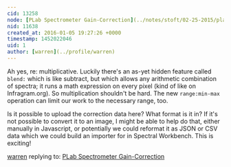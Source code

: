 ```yaml
---
cid: 13258
node: [PLab Spectrometer Gain-Correction](../notes/stoft/02-25-2015/plab-spectrometer-gain-correction)
nid: 11638
created_at: 2016-01-05 19:27:26 +0000
timestamp: 1452022046
uid: 1
author: [warren](../profile/warren)
---
```


Ah yes, re: multiplicative. Luckily there's an as-yet hidden feature called `blend:` which is like subtract, but which allows any arithmetic combination of spectra; it runs a math expression on every pixel (kind of like on Infragram.org). So multiplication shouldn't be hard. The new `range:min-max` operation can limit our work to the necessary range, too.

Is it possible to upload the correction data here? What format is it in? If it's not possible to convert it to an image, I might be able to help do that, either manually in Javascript, or potentially we could reformat it as JSON or CSV data which we could build an importer for in Spectral Workbench. This is exciting!

[warren](../profile/warren) replying to: [PLab Spectrometer Gain-Correction](../notes/stoft/02-25-2015/plab-spectrometer-gain-correction)

